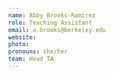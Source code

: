 ```yaml
---
name: Abby Brooks-Ramirez
role: Teaching Assistant
email: a.brooks@berkeley.edu
website:
photo: 
pronouns: she/her
team: Head TA
---
```

